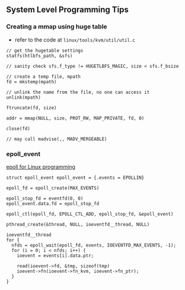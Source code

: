 ## System Level Programming Tips

### Creating a mmap using huge table
* refer to the code at `linux/tools/kvm/util/util.c`

```
// get the hugetable settings
statfs(htlbfs_path, &sfs)

// sanity check sfs.f_type != HUGETLBFS_MAGIC, size < sfs.f_bsize

// create a temp file, mpath
fd = mkstemp(mpath)

// unlink the name from the file, no one can access it
unlink(mpath)

ftruncate(fd, size)

addr = mmap(NULL, size, PROT_RW, MAP_PRIVATE, fd, 0)

close(fd)

// may call madvise(,, MADV_MERGEABLE)
```


### epoll_event
[epoll for Linux programming](https://programmer.ink/think/epoll-for-linux-programming.html)
```
struct epoll_event epoll_event = {.events = EPOLLIN}

epoll_fd = epoll_create(MAX_EVENTS)

epoll_stop_fd = eventfd(0, 0)
epoll_event.data.fd = epoll_stop_fd

epoll_ctl(epoll_fd, EPOLL_CTL_ADD, epoll_stop_fd, &epoll_event)

pthread_create(&thread, NULL, ioeventfd__thread, NULL)
```

```
ioeventfd__thread
for {
  nfds = epoll_wait(epoll_fd, events, IOEVENTFD_MAX_EVENTS, -1);
  for (i = 0; i < nfds; i++) {
    ioevent = events[i].data.ptr;

    read(ioevent->fd, &tmp, sizeof(tmp)
    ioevent->fn(ioevent->fn_kvm, ioevent->fn_ptr);
  }
}

```
